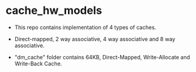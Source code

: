# cache_hw_models


* This repo contains implementation of 4 types of caches.

* Direct-mapped, 2 way associative, 4 way associative and 8 way associative.

* "dm_cache" folder contains 64KB, Direct-Mapped, Write-Allocate and Write-Back Cache.

